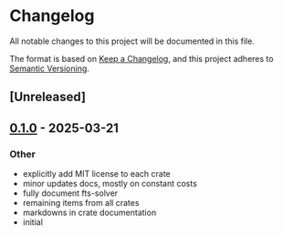 # Changelog

All notable changes to this project will be documented in this file.

The format is based on [Keep a Changelog](https://keepachangelog.com/en/1.0.0/),
and this project adheres to [Semantic Versioning](https://semver.org/spec/v2.0.0.html).

## [Unreleased]

## [0.1.0](https://github.com/forward-market-design/flow-trading-service/releases/tag/fts-solver-v0.1.0) - 2025-03-21

### Other

- explicitly add MIT license to each crate
- minor updates docs, mostly on constant costs
- fully document fts-solver
- remaining items from all crates
- markdowns in crate documentation
- initial
